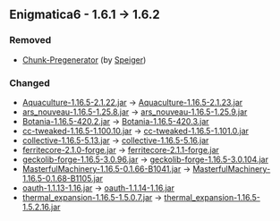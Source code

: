 ## Enigmatica6 - 1.6.1 -> 1.6.2

### Removed

  * [Chunk-Pregenerator](https://www.curseforge.com/minecraft/mc-mods/chunkpregenerator) (by [Speiger](https://www.curseforge.com/members/Speiger/projects))

### Changed

  * [Aquaculture-1.16.5-2.1.22.jar](https://www.curseforge.com/minecraft/mc-mods/aquaculture/files/3652924) -> [Aquaculture-1.16.5-2.1.23.jar](https://www.curseforge.com/minecraft/mc-mods/aquaculture/files/4074702)
  * [ars_nouveau-1.16.5-1.25.8.jar](https://www.curseforge.com/minecraft/mc-mods/ars-nouveau/files/4054248) -> [ars_nouveau-1.16.5-1.25.9.jar](https://www.curseforge.com/minecraft/mc-mods/ars-nouveau/files/4087794)
  * [Botania-1.16.5-420.2.jar](https://www.curseforge.com/minecraft/mc-mods/botania/files/3608755) -> [Botania-1.16.5-420.3.jar](https://www.curseforge.com/minecraft/mc-mods/botania/files/4066054)
  * [cc-tweaked-1.16.5-1.100.10.jar](https://www.curseforge.com/minecraft/mc-mods/cc-tweaked/files/4013865) -> [cc-tweaked-1.16.5-1.101.0.jar](https://www.curseforge.com/minecraft/mc-mods/cc-tweaked/files/4061944)
  * [collective-1.16.5-5.13.jar](https://www.curseforge.com/minecraft/mc-mods/collective/files/4058176) -> [collective-1.16.5-5.16.jar](https://www.curseforge.com/minecraft/mc-mods/collective/files/4086461)
  * [ferritecore-2.1.0-forge.jar](https://www.curseforge.com/minecraft/mc-mods/ferritecore/files/3485636) -> [ferritecore-2.1.1-forge.jar](https://www.curseforge.com/minecraft/mc-mods/ferritecore/files/4074330)
  * [geckolib-forge-1.16.5-3.0.96.jar](https://www.curseforge.com/minecraft/mc-mods/geckolib/files/4031255) -> [geckolib-forge-1.16.5-3.0.104.jar](https://www.curseforge.com/minecraft/mc-mods/geckolib/files/4086214)
  * [MasterfulMachinery-1.16.5-0.1.66-B1041.jar](https://www.curseforge.com/minecraft/mc-mods/masterful-machinery/files/3932796) -> [MasterfulMachinery-1.16.5-0.1.68-B1105.jar](https://www.curseforge.com/minecraft/mc-mods/masterful-machinery/files/4082604)
  * [oauth-1.1.13-1.16.jar](https://www.curseforge.com/minecraft/mc-mods/oauth/files/3694375) -> [oauth-1.1.14-1.16.jar](https://www.curseforge.com/minecraft/mc-mods/oauth/files/4077225)
  * [thermal_expansion-1.16.5-1.5.0.7.jar](https://www.curseforge.com/minecraft/mc-mods/thermal-expansion/files/3788892) -> [thermal_expansion-1.16.5-1.5.2.16.jar](https://www.curseforge.com/minecraft/mc-mods/thermal-expansion/files/4063134)

